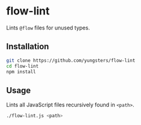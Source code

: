 # flow-lint
Lints `@flow` files for unused types.

## Installation

```bash
git clone https://github.com/yungsters/flow-lint
cd flow-lint
npm install
```

## Usage
Lints all JavaScript files recursively found in `<path>`.

```bash
./flow-lint.js <path>
```
